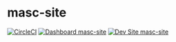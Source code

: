 # masc-site

[![CircleCI](https://circleci.com/gh/cqbent/masc-site.svg?style=shield)](https://circleci.com/gh/cqbent/masc-site)
[![Dashboard masc-site](https://img.shields.io/badge/dashboard-masc_site-yellow.svg)](https://dashboard.pantheon.io/sites/f42e5ac8-ed69-4d8a-ad5e-2220e369251f#dev/code)
[![Dev Site masc-site](https://img.shields.io/badge/site-masc_site-blue.svg)](http://dev-masc-site.pantheonsite.io/)